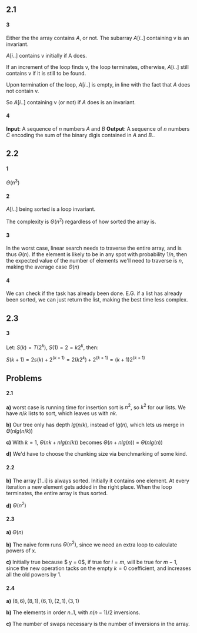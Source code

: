 ## 2.1

#### 3
Either the the array contains $A$, or not. The subarray
$A[i..]$ containing v is an invariant.

$A[i..]$ contains v initially if A does.

If an increment of the loop finds v, the loop terminates,
otherwise, $A[i..]$ still contains v if it is still to be found.

Upon termination of the loop, $A[i..]$ is empty, in line with the fact
that $A$ does not contain v.

So $A[i..]$ containing v (or not) if $A$ does is an invariant.

#### 4
**Input**: A sequence of $n$ numbers $A$ and $B$
**Output**: A sequence of $n$ numbers $C$ encoding the sum of the binary digis contained in $A$ and $B$..


## 2.2

#### 1
$\Theta(n^3)$

#### 2
$A[i..]$ being sorted is a loop invariant.

The complexity is $\Theta(n^2)$ regardless of how sorted the array is.

#### 3
In the worst case, linear search needs to traverse the entire array,
and is thus $\Theta(n)$.
If the element is likely to be in any spot with probability $1/n$, then the expected value of the number of elements we'll need to traverse is $n$,
making the average case $\Theta(n)$

#### 4
We can check if the task has already been done. E.G. if a list has already been sorted, we can just return the list, making the best time less complex.



## 2.3

#### 3
Let: $S(k) = T(2^k)$, $S(1) = 2 = k2^k$, then:

$S(k + 1) = 2s(k) + 2^{(k+1)} = 2(k2^k) + 2^{(k+1)} = (k + 1)2^{(k + 1)}$

## Problems

#### 2.1

**a)** worst case is running time for insertion sort is $n^2$, so $k^2$ for our lists. We have $n/k$ lists to sort, which leaves us with $nk$.

**b)** Our tree only has depth $lg(n/k)$, instead of $lg(n)$, which lets us merge in $\Theta(n lg(n/k))$

**c)** With $k = 1$, $\Theta(nk + nlg(n/k))$ becomes $\Theta(n + nlg(n))$
  = $\Theta(nlg(n))$

**d)** We'd have to choose the chunking size via benchmarking of some kind.


#### 2.2

**b)** The array [1..i] is always sorted. Initially it contains one element.
        At every iteration a new element gets added in the right place. When the loop terminates, the entire array is thus sorted.

**d)** $\Theta(n^2)$

#### 2.3
**a)** $\Theta(n)$

**b)** The naive form runs $\Theta(n^2)$, since we need an extra loop to calculate powers of x.

**c)** Initially true because $ y = 0$, if true for $i = m$, will be true
        for $m - 1$, since the new operation tacks on the empty $k = 0$ coefficient, and increases all the old powers by 1.

#### 2.4

**a)** $(8, 6), (8, 1), (6, 1), (2, 1), (3, 1)$

**b)** The elements in order $n..1$, with $n(n-1)/2$ inversions.

**c)** The number of swaps necessary is the number of inversions in the array.
